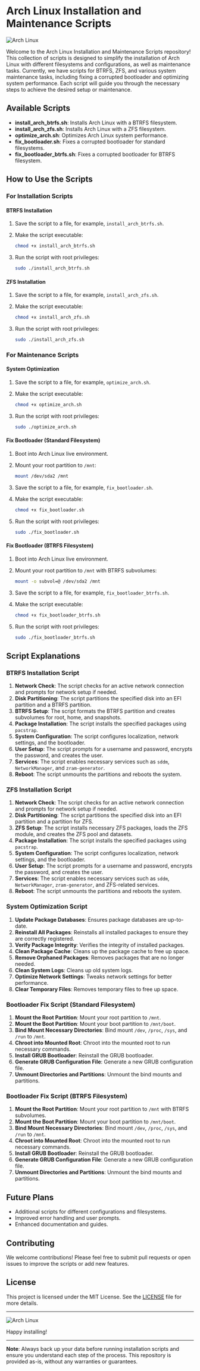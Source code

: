 
# Arch Linux Installation and Maintenance Scripts

![Arch Linux](https://upload.wikimedia.org/wikipedia/commons/a/a5/Archlinux-icon-crystal-64.svg)

Welcome to the Arch Linux Installation and Maintenance Scripts repository! This collection of scripts is designed to simplify the installation of Arch Linux with different filesystems and configurations, as well as maintenance tasks. Currently, we have scripts for BTRFS, ZFS, and various system maintenance tasks, including fixing a corrupted bootloader and optimizing system performance. Each script will guide you through the necessary steps to achieve the desired setup or maintenance.

## Available Scripts

- **install_arch_btrfs.sh**: Installs Arch Linux with a BTRFS filesystem.
- **install_arch_zfs.sh**: Installs Arch Linux with a ZFS filesystem.
- **optimize_arch.sh**: Optimizes Arch Linux system performance.
- **fix_bootloader.sh**: Fixes a corrupted bootloader for standard filesystems.
- **fix_bootloader_btrfs.sh**: Fixes a corrupted bootloader for BTRFS filesystem.

## How to Use the Scripts

### For Installation Scripts

#### BTRFS Installation

1. Save the script to a file, for example, `install_arch_btrfs.sh`.
2. Make the script executable:

    ```bash
    chmod +x install_arch_btrfs.sh
    ```

3. Run the script with root privileges:

    ```bash
    sudo ./install_arch_btrfs.sh
    ```

#### ZFS Installation

1. Save the script to a file, for example, `install_arch_zfs.sh`.
2. Make the script executable:

    ```bash
    chmod +x install_arch_zfs.sh
    ```

3. Run the script with root privileges:

    ```bash
    sudo ./install_arch_zfs.sh
    ```

### For Maintenance Scripts

#### System Optimization

1. Save the script to a file, for example, `optimize_arch.sh`.
2. Make the script executable:

    ```bash
    chmod +x optimize_arch.sh
    ```

3. Run the script with root privileges:

    ```bash
    sudo ./optimize_arch.sh
    ```

#### Fix Bootloader (Standard Filesystem)

1. Boot into Arch Linux live environment.
2. Mount your root partition to `/mnt`:

    ```bash
    mount /dev/sda2 /mnt
    ```

3. Save the script to a file, for example, `fix_bootloader.sh`.
4. Make the script executable:

    ```bash
    chmod +x fix_bootloader.sh
    ```

5. Run the script with root privileges:

    ```bash
    sudo ./fix_bootloader.sh
    ```

#### Fix Bootloader (BTRFS Filesystem)

1. Boot into Arch Linux live environment.
2. Mount your root partition to `/mnt` with BTRFS subvolumes:

    ```bash
    mount -o subvol=@ /dev/sda2 /mnt
    ```

3. Save the script to a file, for example, `fix_bootloader_btrfs.sh`.
4. Make the script executable:

    ```bash
    chmod +x fix_bootloader_btrfs.sh
    ```

5. Run the script with root privileges:

    ```bash
    sudo ./fix_bootloader_btrfs.sh
    ```

## Script Explanations

### BTRFS Installation Script

1. **Network Check**: The script checks for an active network connection and prompts for network setup if needed.
2. **Disk Partitioning**: The script partitions the specified disk into an EFI partition and a BTRFS partition.
3. **BTRFS Setup**: The script formats the BTRFS partition and creates subvolumes for root, home, and snapshots.
4. **Package Installation**: The script installs the specified packages using `pacstrap`.
5. **System Configuration**: The script configures localization, network settings, and the bootloader.
6. **User Setup**: The script prompts for a username and password, encrypts the password, and creates the user.
7. **Services**: The script enables necessary services such as `sddm`, `NetworkManager`, and `zram-generator`.
8. **Reboot**: The script unmounts the partitions and reboots the system.

### ZFS Installation Script

1. **Network Check**: The script checks for an active network connection and prompts for network setup if needed.
2. **Disk Partitioning**: The script partitions the specified disk into an EFI partition and a partition for ZFS.
3. **ZFS Setup**: The script installs necessary ZFS packages, loads the ZFS module, and creates the ZFS pool and datasets.
4. **Package Installation**: The script installs the specified packages using `pacstrap`.
5. **System Configuration**: The script configures localization, network settings, and the bootloader.
6. **User Setup**: The script prompts for a username and password, encrypts the password, and creates the user.
7. **Services**: The script enables necessary services such as `sddm`, `NetworkManager`, `zram-generator`, and ZFS-related services.
8. **Reboot**: The script unmounts the partitions and reboots the system.

### System Optimization Script

1. **Update Package Databases**: Ensures package databases are up-to-date.
2. **Reinstall All Packages**: Reinstalls all installed packages to ensure they are correctly registered.
3. **Verify Package Integrity**: Verifies the integrity of installed packages.
4. **Clean Package Cache**: Cleans up the package cache to free up space.
5. **Remove Orphaned Packages**: Removes packages that are no longer needed.
6. **Clean System Logs**: Cleans up old system logs.
7. **Optimize Network Settings**: Tweaks network settings for better performance.
8. **Clear Temporary Files**: Removes temporary files to free up space.

### Bootloader Fix Script (Standard Filesystem)

1. **Mount the Root Partition**: Mount your root partition to `/mnt`.
2. **Mount the Boot Partition**: Mount your boot partition to `/mnt/boot`.
3. **Bind Mount Necessary Directories**: Bind mount `/dev`, `/proc`, `/sys`, and `/run` to `/mnt`.
4. **Chroot into Mounted Root**: Chroot into the mounted root to run necessary commands.
5. **Install GRUB Bootloader**: Reinstall the GRUB bootloader.
6. **Generate GRUB Configuration File**: Generate a new GRUB configuration file.
7. **Unmount Directories and Partitions**: Unmount the bind mounts and partitions.

### Bootloader Fix Script (BTRFS Filesystem)

1. **Mount the Root Partition**: Mount your root partition to `/mnt` with BTRFS subvolumes.
2. **Mount the Boot Partition**: Mount your boot partition to `/mnt/boot`.
3. **Bind Mount Necessary Directories**: Bind mount `/dev`, `/proc`, `/sys`, and `/run` to `/mnt`.
4. **Chroot into Mounted Root**: Chroot into the mounted root to run necessary commands.
5. **Install GRUB Bootloader**: Reinstall the GRUB bootloader.
6. **Generate GRUB Configuration File**: Generate a new GRUB configuration file.
7. **Unmount Directories and Partitions**: Unmount the bind mounts and partitions.

## Future Plans

- Additional scripts for different configurations and filesystems.
- Improved error handling and user prompts.
- Enhanced documentation and guides.

## Contributing

We welcome contributions! Please feel free to submit pull requests or open issues to improve the scripts or add new features.

## License

This project is licensed under the MIT License. See the [LICENSE](LICENSE) file for more details.

---

![Arch Linux](https://upload.wikimedia.org/wikipedia/commons/a/a5/Archlinux-icon-crystal-64.svg)

Happy installing!

---

**Note**: Always back up your data before running installation scripts and ensure you understand each step of the process. This repository is provided as-is, without any warranties or guarantees.
